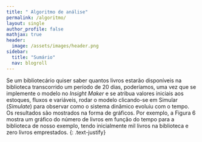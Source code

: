 ```yaml
---
title: " Algoritmo de análise"
permalink: /algoritmo/
layout: single
author_profile: false
mathjax: true
header:
  image: /assets/images/header.png
sidebar:
  title: "Sumário"
  nav: blogroll
---
```


Se um bibliotecário quiser saber quantos livros estarão disponíveis na biblioteca transcorrido um período de 20 dias, poderíamos, uma vez que se implemente o modelo no _Insight Maker_ e se atribua valores iniciais aos estoques, fluxos e variáveis, rodar o modelo clicando-se em Simular (_Simulate_) para observar como o sistema dinâmico evoluiu com o tempo. Os resultados são mostrados na forma de gráficos. Por exemplo, a Figura 6 mostra um gráfico do número de livros em função do tempo para a biblioteca de nosso exemplo, tendo inicialmente mil livros na biblioteca e zero livros emprestados.
{: .text-justify}
